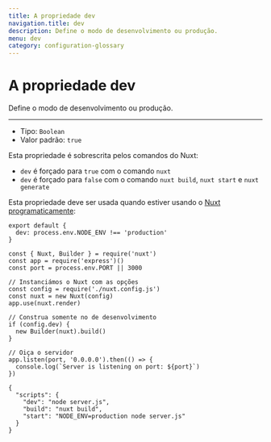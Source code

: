 ```yaml
---
title: A propriedade dev
navigation.title: dev
description: Define o modo de desenvolvimento ou produção.
menu: dev
category: configuration-glossary
---
```

# A propriedade dev

Define o modo de desenvolvimento ou produção.

---

- Tipo: `Boolean`
- Valor padrão: `true`

Esta propriedade é sobrescrita pelos comandos do Nuxt:

- `dev` é forçado para `true` com o comando `nuxt`
- `dev` é forçado para `false` com o comando `nuxt build`, `nuxt start` e `nuxt generate`

Esta propriedade deve ser usada quando estiver usando o [Nuxt programaticamente](/docs/internals-glossary/nuxt):

```js{}[nuxt.config.js]
export default {
  dev: process.env.NODE_ENV !== 'production'
}
```

```js{}[server.js]
const { Nuxt, Builder } = require('nuxt')
const app = require('express')()
const port = process.env.PORT || 3000

// Instanciámos o Nuxt com as opções
const config = require('./nuxt.config.js')
const nuxt = new Nuxt(config)
app.use(nuxt.render)

// Construa somente no de desenvolvimento
if (config.dev) {
  new Builder(nuxt).build()
}

// Oiça o servidor
app.listen(port, '0.0.0.0').then(() => {
  console.log(`Server is listening on port: ${port}`)
})
```

```json{}[package.json]
{
  "scripts": {
    "dev": "node server.js",
    "build": "nuxt build",
    "start": "NODE_ENV=production node server.js"
  }
}
```
